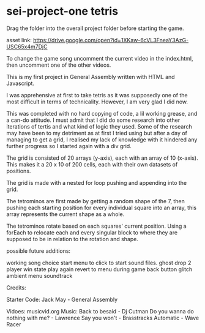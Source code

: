 # sei-project-one tetris

Drag the folder into the overall project folder before starting the game.

asset link:
https://drive.google.com/open?id=1XKaw-6cVL3FneaY3AzG-USC65x4m7DjC

To change the game song uncomment the current video in the index.html,
then uncomment one of the other videos.

This is my first project in General Assembly written with HTML and Javascript.

I was apprehensive at first to take tetris as it was supposedly one of the most difficult in terms of technicality. However, I am very glad I did now.

This was completed with no hard copying of code, a lil working grease, and a can-do attitude. I must admit that I did do some research into other iterations of tertis and what kind of logic they used. Some of the research may have been to my detriment as at first I tried using <canvas></canvas> but after a day of managing to get a grid, I realised my lack of knowledge with it hindered any further progress so I started again with a div grid.


<!-- Grid system -->
The grid is consisted of 20 arrays (y-axis), each with an array of 10 (x-axis). This makes it a 20 x 10 of 200 cells, each with their own datasets of positions.

The grid is made with a nested for loop pushing and appending into the grid.


<!-- Tetrominos -->
The tetrominos are first made by getting a random shape of the 7, then pushing each starting position for every individual square into an array, this array represents the current shape as a whole.



<!-- Rotation -->
The tetrominos rotate based on each squares' current position. Using a forEach to relocate each and every singular block to where they are supposed to be in relation to the rotation and shape.


<!-- Line Clearing -->


possible future additions:

working song choice
start menu to click to start sound files.
ghost drop
2 player win state
play again
revert to menu during game
back button glitch
ambient menu soundtrack


Credits:

Starter Code: Jack May - General Assembly

Vidoes: musicvid.org
Music:  Back to besaid - Dj Cutman
        Do you wanna do nothing with me? - Lawrence
        Say you won't - Brasstracks
        Automatic - Wave Racer
